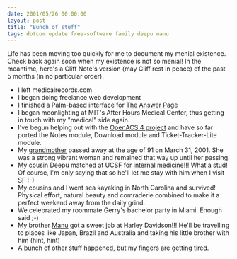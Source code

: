 ```yaml
---
date: 2001/05/26 00:00:00
layout: post
title: "Bunch of stuff"
tags: dotcom update free-software family deepu manu
---
```


Life has been moving too quickly for me to document my menial existence. Check back again soon when my existence is not so menial! In the meantime, here's a Cliff Note's version (may Cliff rest in peace) of the past 5 months (in no particular order).

- I left medicalrecords.com
- I began doing freelance web development
- I finished a Palm-based interface for [The Answer Page](http://www.theanswerpage.com)
- I began moonlighting at MIT's After Hours Medical Center, thus getting in touch with my "medical" side again.
- I've begun helping out with the [OpenACS 4 project](http://openacs.org/4) and have so far ported the Notes module, Download module and Ticket-Tracker-Lite module.
- My [grandmother](http://kurup.org/photo/photo?photo_id=4966) passed away at the age of 91 on March 31, 2001. She was a strong vibrant woman and remained that way up until her passing. 
- My cousin Deepu matched at UCSF for internal medicine!!! What a stud! Of course, I'm only saying that so he'll let me stay with him when I visit SF :-)
- My cousins and I went sea kayaking in North Carolina and survived! Physical effort, natural beauty and comraderie combined to make it a perfect weekend away from the daily grind.
- We celebrated my roommate Gerry's bachelor party in Miami. Enough said ;-)
- My brother [Manu](http://kurup.net) got a sweet job at Harley Davidson!!! He'll be travelling to places like Japan, Brazil and Australia and taking his little brother with him (hint, hint)
- A bunch of other stuff happened, but my fingers are getting tired.

